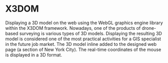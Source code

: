 # X3DOM
Displaying a 3D model on the web using the WebGL graphics engine library within the X3DOM framework.
Nowadays, one of the products of drone-based surveying is various types of 3D models. Displaying the resulting 3D model is considered one of the most practical activities for a GIS specialist in the future job market.
The 3D model inline added to the designed web page (a section of New York City). The real-time coordinates of the mouse is displayed in a 3D format.
